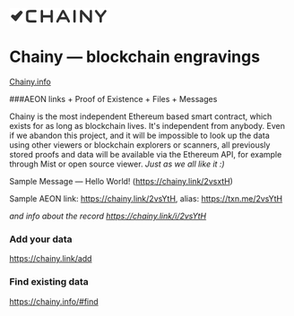 ![Chainy](/web/images/chainy-logo-180-black.png)

# Chainy — blockchain engravings 

[Chainy.info](https://chainy.info)

###AEON links + Proof of Existence + Files + Messages 

Chainy is the most independent Ethereum based smart contract, which exists for as long as blockchain lives. It's independent from anybody. Even if we abandon this project, and it will be impossible to look up the data using other viewers or blockchain explorers or scanners, all previously stored proofs and data will be available via the Ethereum API, for example through Mist or open source viewer.
*Just as we all like it :)*

Sample Message — Hello World! (https://chainy.link/2vsxtH)

Sample AEON link: https://chainy.link/2vsYtH, alias: https://txn.me/2vsYtH

*and info about the record https://chainy.link/i/2vsYtH*

### Add your data
https://chainy.link/add

### Find existing data
https://chainy.info/#find





